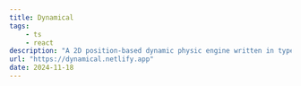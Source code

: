 ```yaml
---
title: Dynamical
tags:
    - ts
    - react
description: "A 2D position-based dynamic physic engine written in typescript."
url: "https://dynamical.netlify.app"
date: 2024-11-18
---
```

